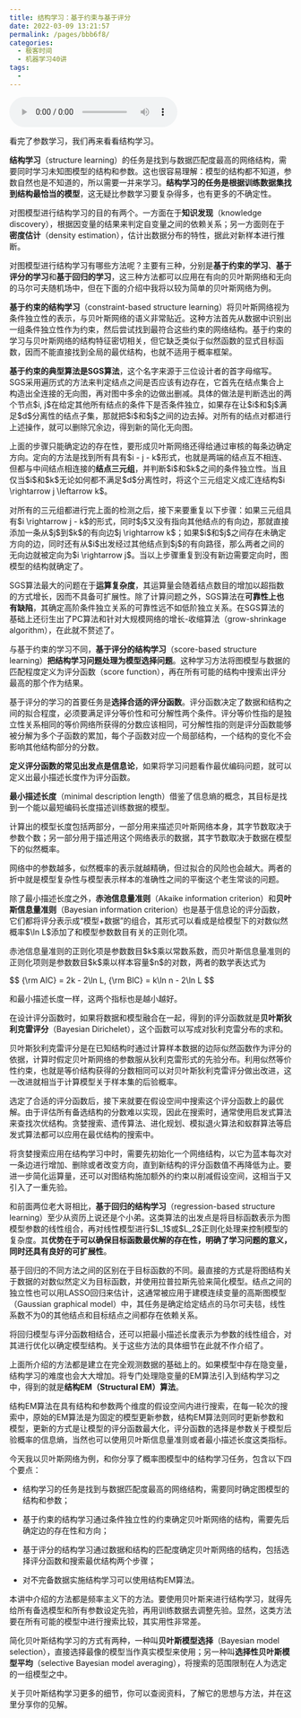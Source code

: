 ```yaml
---
title: 结构学习：基于约束与基于评分
date: 2022-03-09 13:21:57
permalink: /pages/bbb6f8/
categories:
  - 极客时间
  - 机器学习40讲
tags:
  - 
---
```

<audio title="40.结构学习：基于约束与基于评分" src="https://static001.geekbang.org/resource/audio/bc/a7/bc112a761c3e07409ed0a765ff6dd6a7.mp3" controls="controls"></audio> 
<p>看完了参数学习，我们再来看看结构学习。</p>
<p><strong>结构学习</strong>（structure learning）的任务是找到与数据匹配度最高的网络结构，需要同时学习未知图模型的结构和参数。这也很容易理解：模型的结构都不知道，参数自然也是不知道的，所以需要一并来学习。<strong>结构学习的任务是根据训练数据集找到结构最恰当的模型</strong>，这无疑比参数学习要复杂得多，也有更多的不确定性。</p>
<p>对图模型进行结构学习的目的有两个。一方面在于<strong>知识发现</strong>（knowledge discovery），根据因变量的结果来判定自变量之间的依赖关系；另一方面则在于<strong>密度估计</strong>（density estimation），估计出数据分布的特性，据此对新样本进行推断。</p>
<p>对图模型进行结构学习有哪些方法呢？主要有三种，分别是<strong>基于约束的学习</strong>、<strong>基于评分的学习</strong>和<strong>基于回归的学习</strong>，这三种方法都可以应用在有向的贝叶斯网络和无向的马尔可夫随机场中，但在下面的介绍中我将以较为简单的贝叶斯网络为例。</p>
<p><strong>基于约束的结构学习</strong>（constraint-based structure learning）将贝叶斯网络视为条件独立性的表示，与贝叶斯网络的语义非常贴近。这种方法首先从数据中识别出一组条件独立性作为约束，然后尝试找到最符合这些约束的网络结构。基于约束的学习与贝叶斯网络的结构特征密切相关，但它缺乏类似于似然函数的显式目标函数，因而不能直接找到全局的最优结构，也就不适用于概率框架。</p><!-- [[[read_end]]] -->
<p><strong>基于约束的典型算法是SGS算法</strong>，这个名字来源于三位设计者的首字母缩写。SGS采用遍历式的方法来判定结点之间是否应该有边存在，它首先在结点集合上构造出全连接的无向图，再对图中多余的边做出删减。具体的做法是判断选出的两个节点$i, j$在给定其他所有结点的条件下是否条件独立，如果存在让$i$和$j$满足$d$分离性的结点子集，那就把$i$和$j$之间的边去掉。对所有的结点对都进行上述操作，就可以删除冗余边，得到新的简化无向图。</p>
<p>上面的步骤只能确定边的存在性，要形成贝叶斯网络还得给通过审核的每条边确定方向。定向的方法是找到所有具有$i - j - k$形式，也就是两端的结点互不相连、但都与中间结点相连接的<strong>结点三元组</strong>，并判断$i$和$k$之间的条件独立性。当且仅当$i$和$k$无论如何都不满足$d$分离性时，将这个三元组定义成汇连结构$i \rightarrow j \leftarrow k$。</p>
<p>对所有的三元组都进行完上面的检测之后，接下来要重复以下步骤：如果三元组具有$i \rightarrow j - k$的形式，同时$j$又没有指向其他结点的有向边，那就直接添加一条从$j$到$k$的有向边$j \rightarrow k$；如果$i$和$j$之间存在未确定方向的边，同时还有从$i$出发经过其他结点到$j$的有向路径，那么两者之间的无向边就被定向为$i \rightarrow j$。当以上步骤重复到没有新边需要定向时，图模型的结构就确定了。</p>
<p>SGS算法最大的问题在于<strong>运算复杂度</strong>，其运算量会随着结点数目的增加以超指数的方式增长，因而不具备可扩展性。除了计算问题之外，SGS算法在<strong>可靠性上也有缺陷</strong>，其确定高阶条件独立关系的可靠性远不如低阶独立关系。在SGS算法的基础上还衍生出了PC算法和针对大规模网络的增长-收缩算法（grow-shrinkage algorithm），在此就不赘述了。</p>
<p>与基于约束的学习不同，<strong>基于评分的结构学习</strong>（score-based structure learning）<strong>把结构学习问题处理为模型选择问题</strong>。这种学习方法将图模型与数据的匹配程度定义为评分函数（score function），再在所有可能的结构中搜索出评分最高的那个作为结果。</p>
<p>基于评分的学习的首要任务是<strong>选择合适的评分函数</strong>。评分函数决定了数据和结构之间的拟合程度，必须要满足评分等价性和可分解性两个条件。评分等价性指的是独立性关系相同的等价网络所获得的分数应该相同，可分解性指的则是评分函数能够被分解为多个子函数的累加，每个子函数对应一个局部结构，一个结构的变化不会影响其他结构部分的分数。</p>
<p><strong>定义评分函数的常见出发点是信息论</strong>，如果将学习问题看作最优编码问题，就可以定义出最小描述长度作为评分函数。</p>
<p><strong>最小描述长度</strong>（minimal description length）借鉴了信息熵的概念，其目标是找到一个能以最短编码长度描述训练数据的模型。</p>
<p>计算出的模型长度包括两部分，一部分用来描述贝叶斯网络本身，其字节数取决于参数个数；另一部分用于描述用这个网络表示的数据，其字节数取决于数据在模型下的似然概率。</p>
<p>网络中的参数越多，似然概率的表示就越精确，但过拟合的风险也会越大。两者的折中就是模型复杂性与模型表示样本的准确性之间的平衡这个老生常谈的问题。</p>
<p>除了最小描述长度之外，<strong>赤池信息量准则</strong>（Akaike information criterion）和<strong>贝叶斯信息量准则</strong>（Bayesian information criterion）也是基于信息论的评分函数，它们都将评分表示成“模型+数据”的组合，其形式可以看成是给模型下的对数似然概率$\ln L$添加了和模型参数数目有关的正则化项。</p>
<p>赤池信息量准则的正则化项是参数数目$k$乘以常数系数，而贝叶斯信息量准则的正则化项则是参数数目$k$乘以样本容量$n$的对数，两者的数学表达式为</p>
<p>$$ {\rm AIC} = 2k - 2\ln L, {\rm BIC} = k\ln n - 2\ln L $$</p>
<p>和最小描述长度一样，这两个指标也是越小越好。</p>
<p>在设计评分函数时，如果将数据和模型融合在一起，得到的评分函数就是<strong>贝叶斯狄利克雷评分</strong>（Bayesian Dirichelet），这个函数可以写成对狄利克雷分布的求和。</p>
<p>贝叶斯狄利克雷评分是在已知结构时通过计算样本数据的边际似然函数作为评分的依据，计算时假定贝叶斯网络的参数服从狄利克雷形式的先验分布。利用似然等价性约束，也就是等价结构获得的分数相同可以对贝叶斯狄利克雷评分做出改进，这一改进就相当于计算模型关于样本集的后验概率。</p>
<p>选定了合适的评分函数后，接下来就要在假设空间中搜索这个评分函数上的最优解。由于评估所有备选结构的分数难以实现，因此在搜索时，通常使用启发式算法来查找次优结构。贪婪搜索、遗传算法、进化规划、模拟退火算法和蚁群算法等启发式算法都可以应用在最优结构的搜索中。</p>
<p>将贪婪搜索应用在结构学习中时，需要先初始化一个网络结构，以它为蓝本每次对一条边进行增加、删除或者改变方向，直到新结构的评分函数值不再降低为止。要进一步简化运算量，还可以对图结构施加额外的约束以削减假设空间，这相当于又引入了一重先验。</p>
<p>和前面两位老大哥相比，<strong>基于回归的结构学习</strong>（regression-based structure learning）至少从资历上说还是个小弟。这类算法的出发点是将目标函数表示为图模型参数的线性组合，再对线性模型进行$L_1$或$L_2$正则化处理来控制模型的复杂度。其<strong>优势在于可以确保目标函数最优解的存在性，明确了学习问题的意义，同时还具有良好的可扩展性</strong>。</p>
<p>基于回归的不同方法之间的区别在于目标函数的不同。最直接的方式是将图结构关于数据的对数似然定义为目标函数，并使用拉普拉斯先验来简化模型。结点之间的独立性也可以用LASSO回归来估计，这通常被应用于建模连续变量的高斯图模型（Gaussian graphical model）中，其任务是确定给定结点的马尔可夫毯，线性系数不为0的其他结点和目标结点之间都存在依赖关系。</p>
<p>将回归模型与评分函数相结合，还可以把最小描述长度表示为参数的线性组合，对其进行优化以确定模型结构。关于这些方法的具体细节在此就不作介绍了。</p>
<p>上面所介绍的方法都是建立在完全观测数据的基础上的。如果模型中存在隐变量，结构学习的难度也会大大增加。将专门处理隐变量的EM算法引入到结构学习之中，得到的就是<strong>结构EM（Structural EM）算法</strong>。</p>
<p>结构EM算法在具有结构和参数两个维度的假设空间内进行搜索，在每一轮次的搜索中，原始的EM算法是为固定的模型更新参数，结构EM算法则同时更新参数和模型，更新的方式是让模型的评分函数最大化，评分函数的选择是参数关于模型后验概率的信息熵，当然也可以使用贝叶斯信息量准则或者最小描述长度这类指标。</p>
<p>今天我以贝叶斯网络为例，和你分享了概率图模型中的结构学习任务，包含以下四个要点：</p>
<ul>
<li>
<p><span class="orange"> 结构学习的任务是找到与数据匹配度最高的网络结构，需要同时确定图模型的结构和参数；</span></p>
</li>
<li>
<p><span class="orange">基于约束的结构学习通过条件独立性的约束确定贝叶斯网络的结构，需要先后确定边的存在性和方向；</span></p>
</li>
<li>
<p><span class="orange">基于评分的结构学习通过数据和结构的匹配度确定贝叶斯网络的结构，包括选择评分函数和搜索最优结构两个步骤；</span></p>
</li>
<li>
<p><span class="orange"> 对不完备数据实施结构学习可以使用结构EM算法。</span></p>
</li>
</ul>
<p>本讲中介绍的方法都是频率主义下的方法。要使用贝叶斯来进行结构学习，就得先给所有备选模型和所有参数设定先验，再用训练数据去调整先验。显然，这类方法要在所有可能的模型中进行搜索比较，其实用性非常差。</p>
<p>简化贝叶斯结构学习的方式有两种，一种叫<strong>贝叶斯模型选择</strong>（Bayesian model selection），直接选择最像的模型当作真实模型来使用；另一种叫<strong>选择性贝叶斯模型平均</strong>（selective Bayesian model averaging），将搜索的范围限制在人为选定的一组模型之中。</p>
<p>关于贝叶斯结构学习更多的细节，你可以查阅资料，了解它的思想与方法，并在这里分享你的见解。</p>
<p><img src="https://static001.geekbang.org/resource/image/38/7e/38b916fe9148ecf31dbdc2e877d8507e.jpg" alt="" /></p>
<p></p>
